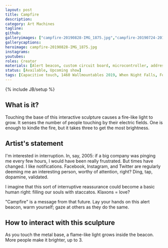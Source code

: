 ```yaml
---
layout: post
title: Campfire
description:
category: Art Machines
tagline:
github:
galleryimages: ["campfire-20190828-IMG_1875.jpg","campfire-20190724-2019-07-24-16.37.40.jpg",campfire-20190828-IMG_1885.jpg]
gallerycaptions:
heroimage: campfire-20190828-IMG_1875.jpg
instagrams:
youtubes:
roles: Creator
materials: [Alert beacon, custom circuit board, microcontroller, addressable lights, touch sensors, felt, PLA, pie tin]
status: [Available, Upcoming show]
tags: [Capacitive touch, 1460 Wallmountables 2019, When Night Falls, Found object]
---
```

{% include JB/setup %}

## What is it?

Touching the base of this interactive sculpture causes a fire-like light to grow. It senses the number of people touching by their electric fields. One is enough to kindle the fire, but it takes three to get the most brightness.

## Artist's statement

I'm interested in interruption. In, say, 2005: if a big company was pinging me every few hours, I would have been really frustrated. But times have changed. I like notifications. Facebook, Instagram, and Twitter are regularly deeming me an interesting person, worthy of attention, right? Ding, tap, dopamine, validated.

I imagine that this sort of interruptive reassurance could become a basic human right: filling our souls with staccatos. Klaxons = love?

"Campfire" is a message from that future. Lay your hands on this alert beacon, warm yourself; gaze at others as they do the same.

## How to interact with this sculpture

As you touch the metal base, a flame-like light grows inside the beacon. More people make it brighter, up to 3.
